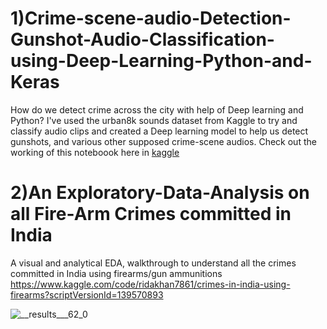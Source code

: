 # 1)Crime-scene-audio-Detection-Gunshot-Audio-Classification-using-Deep-Learning-Python-and-Keras
 How do we detect crime across the city with help of Deep learning and Python?  I've  used the urban8k sounds dataset from Kaggle to try and classify audio clips and created a Deep learning model to help us detect gunshots, and various other supposed crime-scene audios.
 Check out the working of this noteboook here in <a href="https://www.kaggle.com/"> kaggle	</a>
										
# 2)An Exploratory-Data-Analysis on all Fire-Arm Crimes committed in India
A visual and analytical EDA, walkthrough to understand all the crimes committed in India using firearms/gun ammunitions 
https://www.kaggle.com/code/ridakhan7861/crimes-in-india-using-firearms?scriptVersionId=139570893

![__results___62_0](https://github.com/Ridargithub219/DeepLearning---Crime-Series--Special-files-/assets/134956343/3fdf23be-5f3e-4c35-8581-d90eed9442e0)
